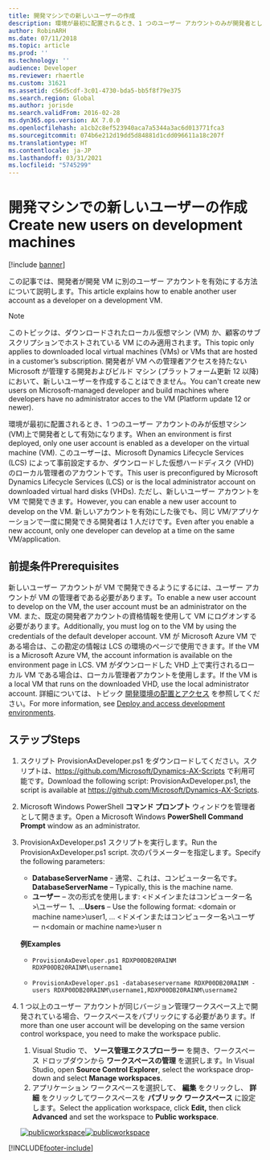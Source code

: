 ```yaml
---
title: 開発マシンでの新しいユーザーの作成
description: 環境が最初に配置されるとき、1 つのユーザー アカウントのみが開発者として有効になります。 この記事では、別のユーザー アカウントを有効にする方法について説明します。
author: RobinARH
ms.date: 07/11/2018
ms.topic: article
ms.prod: ''
ms.technology: ''
audience: Developer
ms.reviewer: rhaertle
ms.custom: 31621
ms.assetid: c56d5cdf-3c01-4730-bda5-bb5f8f79e375
ms.search.region: Global
ms.author: jorisde
ms.search.validFrom: 2016-02-28
ms.dyn365.ops.version: AX 7.0.0
ms.openlocfilehash: a1cb2c8ef523940aca7a5344a3ac6d013771fca3
ms.sourcegitcommit: 074b6e212d19dd5d84881d1cdd096611a18c207f
ms.translationtype: HT
ms.contentlocale: ja-JP
ms.lasthandoff: 03/31/2021
ms.locfileid: "5745299"
---
```

# <a name="create-new-users-on-development-machines"></a><span data-ttu-id="fec09-104">開発マシンでの新しいユーザーの作成</span><span class="sxs-lookup"><span data-stu-id="fec09-104">Create new users on development machines</span></span>

[!include [banner](../includes/banner.md)]

<span data-ttu-id="fec09-105">この記事では、開発者が開発 VM に別のユーザー アカウントを有効にする方法について説明します。</span><span class="sxs-lookup"><span data-stu-id="fec09-105">This article explains how to enable another user account as a developer on a development VM.</span></span>

> [!NOTE]
> <span data-ttu-id="fec09-106">このトピックは、ダウンロードされたローカル仮想マシン (VM) か、顧客のサブスクリプションでホストされている VM にのみ適用されます。</span><span class="sxs-lookup"><span data-stu-id="fec09-106">This topic only applies to downloaded local virtual machines (VMs) or VMs that are hosted in a customer’s subscription.</span></span> <span data-ttu-id="fec09-107">開発者が VM への管理者アクセスを持たない Microsoft が管理する開発およびビルド マシン (プラットフォーム更新 12 以降) において、新しいユーザーを作成することはできません。</span><span class="sxs-lookup"><span data-stu-id="fec09-107">You can't create new users on Microsoft-managed developer and build machines where developers have no administrator acces to the VM (Platform update 12 or newer).</span></span>

<span data-ttu-id="fec09-108">環境が最初に配置されるとき、1 つのユーザー アカウントのみが仮想マシン (VM)上で開発者として有効になります。</span><span class="sxs-lookup"><span data-stu-id="fec09-108">When an environment is first deployed, only one user account is enabled as a developer on the virtual machine (VM).</span></span> <span data-ttu-id="fec09-109">このユーザーは、Microsoft Dynamics Lifecycle Services (LCS) によって事前設定するか、ダウンロードした仮想ハードディスク (VHD) のローカル管理者のアカウントです。</span><span class="sxs-lookup"><span data-stu-id="fec09-109">This user is preconfigured by Microsoft Dynamics Lifecycle Services (LCS) or is the local administrator account on downloaded virtual hard disks (VHDs).</span></span> <span data-ttu-id="fec09-110">ただし、新しいユーザー アカウントを VM で開発できます。</span><span class="sxs-lookup"><span data-stu-id="fec09-110">However, you can enable a new user account to develop on the VM.</span></span> <span data-ttu-id="fec09-111">新しいアカウントを有効にした後でも、同じ VM/アプリケーションで一度に開発できる開発者は 1 人だけです。</span><span class="sxs-lookup"><span data-stu-id="fec09-111">Even after you enable a new account, only one developer can develop at a time on the same VM/application.</span></span>


## <a name="prerequisites"></a><span data-ttu-id="fec09-112">前提条件</span><span class="sxs-lookup"><span data-stu-id="fec09-112">Prerequisites</span></span>
<span data-ttu-id="fec09-113">新しいユーザー アカウントが VM で開発できるようにするには、ユーザー アカウントが VM の管理者である必要があります。</span><span class="sxs-lookup"><span data-stu-id="fec09-113">To enable a new user account to develop on the VM, the user account must be an administrator on the VM.</span></span> <span data-ttu-id="fec09-114">また、既定の開発者アカウントの資格情報を使用して VM にログオンする必要があります。</span><span class="sxs-lookup"><span data-stu-id="fec09-114">Additionally, you must log on to the VM by using the credentials of the default developer account.</span></span> <span data-ttu-id="fec09-115">VM が Microsoft Azure VM である場合は、この勘定の情報は LCS の環境のページで使用できます。</span><span class="sxs-lookup"><span data-stu-id="fec09-115">If the VM is a Microsoft Azure VM, the account information is available on the environment page in LCS.</span></span> <span data-ttu-id="fec09-116">VM がダウンロードした VHD 上で実行されるローカル VM である場合は、ローカル管理者アカウントを使用します。</span><span class="sxs-lookup"><span data-stu-id="fec09-116">If the VM is a local VM that runs on the downloaded VHD, use the local administrator account.</span></span> <span data-ttu-id="fec09-117">詳細については、トピック [開発環境の配置とアクセス](../dev-tools/access-instances.md) を参照してください。</span><span class="sxs-lookup"><span data-stu-id="fec09-117">For more information, see [Deploy and access development environments](../dev-tools/access-instances.md).</span></span>

## <a name="steps"></a><span data-ttu-id="fec09-118">ステップ</span><span class="sxs-lookup"><span data-stu-id="fec09-118">Steps</span></span>
1.  <span data-ttu-id="fec09-119">スクリプト ProvisionAxDeveloper.ps1 をダウンロードしてください。スクリプトは、<https://github.com/Microsoft/Dynamics-AX-Scripts> で利用可能です。</span><span class="sxs-lookup"><span data-stu-id="fec09-119">Download the following script: ProvisionAxDeveloper.ps1, the script is available at <https://github.com/Microsoft/Dynamics-AX-Scripts>.</span></span>
2.  <span data-ttu-id="fec09-120">Microsoft Windows PowerShell **コマンド プロンプト** ウィンドウを管理者として開きます。</span><span class="sxs-lookup"><span data-stu-id="fec09-120">Open a Microsoft Windows **PowerShell Command Prompt** window as an administrator.</span></span>
3.  <span data-ttu-id="fec09-121">ProvisionAxDeveloper.ps1 スクリプトを実行します。</span><span class="sxs-lookup"><span data-stu-id="fec09-121">Run the ProvisionAxDeveloper.ps1 script.</span></span> <span data-ttu-id="fec09-122">次のパラメーターを指定します。</span><span class="sxs-lookup"><span data-stu-id="fec09-122">Specify the following parameters:</span></span>

    -   <span data-ttu-id="fec09-123">**DatabaseServerName** - 通常、これは、コンピューター名です。</span><span class="sxs-lookup"><span data-stu-id="fec09-123">**DatabaseServerName** – Typically, this is the machine name.</span></span>
    -   <span data-ttu-id="fec09-124">**ユーザー** – 次の形式を使用します: &lt;ドメインまたはコンピューター名&gt;\\ユーザー 1、…</span><span class="sxs-lookup"><span data-stu-id="fec09-124">**Users** – Use the following format: &lt;domain or machine name&gt;\\user1, …</span></span> <span data-ttu-id="fec09-125">&lt;ドメインまたはコンピューター名&gt;\\ユーザー n</span><span class="sxs-lookup"><span data-stu-id="fec09-125">&lt;domain or machine name&gt;\\user n</span></span>

    <span data-ttu-id="fec09-126">**例**</span><span class="sxs-lookup"><span data-stu-id="fec09-126">**Examples**</span></span>

    -  `ProvisionAxDeveloper.ps1 RDXP00DB20RAINM RDXP00DB20RAINM\username1`

    -  `ProvisionAxDeveloper.ps1 -databaseservername RDXP00DB20RAINM -users RDXP00DB20RAINM\username1,RDXP00DB20RAINM\username2`

4.  <span data-ttu-id="fec09-127">1 つ以上のユーザー アカウントが同じバージョン管理ワークスペース上で開発されている場合、ワークスペースをパブリックにする必要があります。</span><span class="sxs-lookup"><span data-stu-id="fec09-127">If more than one user account will be developing on the same version control workspace, you need to make the workspace public.</span></span>
    1.  <span data-ttu-id="fec09-128">Visual Studio で、 **ソース管理エクスプローラー** を開き、ワークスペース ドロップダウンから **ワークスペースの管理** を選択します。</span><span class="sxs-lookup"><span data-stu-id="fec09-128">In Visual Studio, open **Source Control Explorer**, select the workspace drop-down and select **Manage workspaces**.</span></span>
    2.  <span data-ttu-id="fec09-129">アプリケーション ワークスペースを選択して、 **編集** をクリックし、 **詳細** をクリックしてワークスペースを **パブリック ワークスペース** に設定します。</span><span class="sxs-lookup"><span data-stu-id="fec09-129">Select the application workspace, click **Edit,** then click **Advanced** and set the workspace to **Public workspace**.</span></span>
    
    <span data-ttu-id="fec09-130">[![publicworkspace](./media/publicworkspace.png)](./media/publicworkspace.png)</span><span class="sxs-lookup"><span data-stu-id="fec09-130">[![publicworkspace](./media/publicworkspace.png)](./media/publicworkspace.png)</span></span>







[!INCLUDE[footer-include](../../../includes/footer-banner.md)]